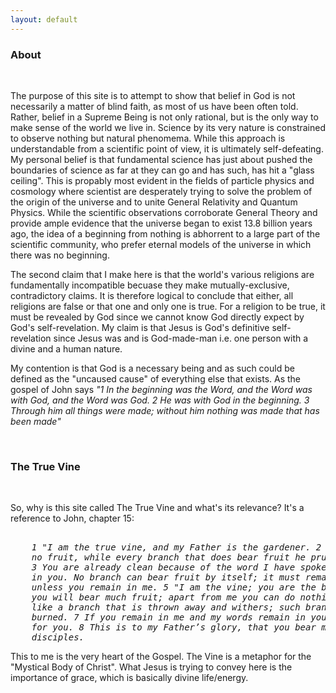 ```yaml
---
layout: default
---
```


### About
&nbsp;

The purpose of this site is to attempt to show that belief in God
is not necessarily a matter of blind faith, as most of us have been often told. Rather, belief in a Supreme Being
is not only rational, but is the only way to make sense of the world we live in. Science by its very nature is 
constrained to observe nothing but natural phenomema. While this approach is understandable from a scientific point of view, 
it is ultimately self-defeating. My personal belief is that fundamental science has just about pushed the boundaries of science
as far at they can go and has such, has hit a "glass ceiling". This is propably most evident in the fields of particle physics
and cosmology where scientist are desperately trying to solve the problem of the origin of the universe and to unite
General Relativity and Quantum Physics. While the scientific observations corroborate General Theory and provide ample evidence
that the universe began to exist 13.8 billion years ago, the idea of a beginning from nothing is abhorrent to a large part of
the scientific community, who prefer eternal models of the universe in which there was no beginning.

The second claim that I make here is that the world's various religions are fundamentally incompatible becuase they make
mutually-exclusive, contradictory claims. It is therefore logical to conclude that either, all religions are false or that one
and only one is true. For a religion to be true, it must be revealed by God since we cannot know God directly expect by God's
self-revelation. My claim is that Jesus is God's definitive self-revelation since Jesus was and is God-made-man i.e. one person
with a divine and a human nature.

My contention is that God is a necessary being and as such could be defined as the "uncaused cause" of everything else that exists.
As the gospel of John says <i>"1 In the beginning was the Word, and the Word was with God, and the Word was God. 2 He was with God in the beginning. 
3 Through him all things were made; without him nothing was made that has been made"</i>

&nbsp;
### The True Vine
&nbsp;

So, why is this site called The True Vine and what's its relevance? It's a reference to John, chapter 15:

<pre><i>
    1 "I am the true vine, and my Father is the gardener. 2 He cuts off every branch in me that bears 
    no fruit, while every branch that does bear fruit he prunes a so that it will be even more fruitful. 
    3 You are already clean because of the word I have spoken to you. 4 Remain in me, as I also remain 
    in you. No branch can bear fruit by itself; it must remain in the vine. Neither can you bear fruit 
    unless you remain in me. 5 "I am the vine; you are the branches. If you remain in me and I in you, 
    you will bear much fruit; apart from me you can do nothing. 6 If you do not remain in me, you are 
    like a branch that is thrown away and withers; such branches are picked up, thrown into the fire and
    burned. 7 If you remain in me and my words remain in you, ask whatever you wish, and it will be done 
    for you. 8 This is to my Father’s glory, that you bear much fruit, showing yourselves to be my 
    disciples.
</i></pre>

This to me is the very heart of the Gospel. The Vine is a metaphor for the "Mystical Body of Christ".
What Jesus is trying to convey here is the importance of grace, which is basically divine life/energy.
